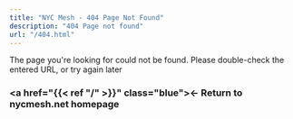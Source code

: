 ```yaml
---
title: "NYC Mesh - 404 Page Not Found"
description: "404 Page not found"
url: "/404.html"
---
```


The page you're looking for could not be found. Please double-check the entered URL, or try again later


### <a href="{{< ref "/" >}}" class="blue">← Return to nycmesh.net homepage</a>